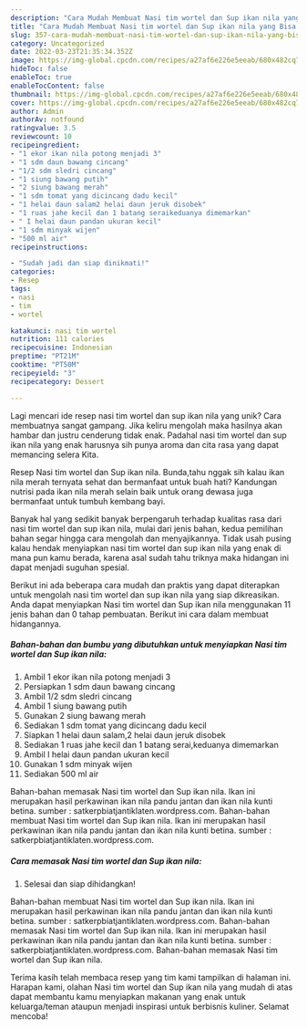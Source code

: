 ```yaml
---
description: "Cara Mudah Membuat Nasi tim wortel dan Sup ikan nila yang Bisa Manjain Lidah"
title: "Cara Mudah Membuat Nasi tim wortel dan Sup ikan nila yang Bisa Manjain Lidah"
slug: 357-cara-mudah-membuat-nasi-tim-wortel-dan-sup-ikan-nila-yang-bisa-manjain-lidah
category: Uncategorized
date: 2022-03-23T21:35:34.352Z
image: https://img-global.cpcdn.com/recipes/a27af6e226e5eeab/680x482cq70/nasi-tim-wortel-dan-sup-ikan-nila-foto-resep-utama.jpg
hideToc: false
enableToc: true
enableTocContent: false
thumbnail: https://img-global.cpcdn.com/recipes/a27af6e226e5eeab/680x482cq70/nasi-tim-wortel-dan-sup-ikan-nila-foto-resep-utama.jpg
cover: https://img-global.cpcdn.com/recipes/a27af6e226e5eeab/680x482cq70/nasi-tim-wortel-dan-sup-ikan-nila-foto-resep-utama.jpg
author: Admin
authorAv: notfound
ratingvalue: 3.5
reviewcount: 10
recipeingredient:
- "1 ekor ikan nila potong menjadi 3"
- "1 sdm daun bawang cincang"
- "1/2 sdm sledri cincang"
- "1 siung bawang putih"
- "2 siung bawang merah"
- "1 sdm tomat yang dicincang dadu kecil"
- "1 helai daun salam2 helai daun jeruk disobek"
- "1 ruas jahe kecil dan 1 batang seraikeduanya dimemarkan"
- " I helai daun pandan ukuran kecil"
- "1 sdm minyak wijen"
- "500 ml air"
recipeinstructions:

- "Sudah jadi dan siap dinikmati!"
categories:
- Resep
tags:
- nasi
- tim
- wortel

katakunci: nasi tim wortel 
nutrition: 111 calories
recipecuisine: Indonesian
preptime: "PT21M"
cooktime: "PT50M"
recipeyield: "3"
recipecategory: Dessert

---
```





Lagi mencari ide resep nasi tim wortel dan sup ikan nila yang unik? Cara membuatnya sangat gampang. Jika keliru mengolah maka hasilnya akan hambar dan justru cenderung tidak enak. Padahal nasi tim wortel dan sup ikan nila yang enak harusnya sih punya aroma dan cita rasa yang dapat memancing selera Kita.





Resep Nasi tim wortel dan Sup ikan nila. Bunda,tahu nggak sih kalau ikan nila merah ternyata sehat dan bermanfaat untuk buah hati? Kandungan nutrisi pada ikan nila merah selain baik untuk orang dewasa juga bermanfaat untuk tumbuh kembang bayi.

Banyak hal yang sedikit banyak berpengaruh terhadap kualitas rasa dari nasi tim wortel dan sup ikan nila, mulai dari jenis bahan, kedua pemilihan bahan segar hingga cara mengolah dan menyajikannya. Tidak usah pusing kalau hendak menyiapkan nasi tim wortel dan sup ikan nila yang enak di mana pun kamu berada, karena asal sudah tahu triknya maka hidangan ini dapat menjadi suguhan spesial.






Berikut ini ada beberapa cara mudah dan praktis yang dapat diterapkan untuk mengolah nasi tim wortel dan sup ikan nila yang siap dikreasikan. Anda dapat menyiapkan Nasi tim wortel dan Sup ikan nila menggunakan 11 jenis bahan dan 0 tahap pembuatan. Berikut ini cara dalam membuat hidangannya.

<!--inarticleads1-->

##### Bahan-bahan dan bumbu yang dibutuhkan untuk menyiapkan Nasi tim wortel dan Sup ikan nila:

1. Ambil 1 ekor ikan nila potong menjadi 3
1. Persiapkan 1 sdm daun bawang cincang
1. Ambil 1/2 sdm sledri cincang
1. Ambil 1 siung bawang putih
1. Gunakan 2 siung bawang merah
1. Sediakan 1 sdm tomat yang dicincang dadu kecil
1. Siapkan 1 helai daun salam,2 helai daun jeruk disobek
1. Sediakan 1 ruas jahe kecil dan 1 batang serai,keduanya dimemarkan
1. Ambil  I helai daun pandan ukuran kecil
1. Gunakan 1 sdm minyak wijen
1. Sediakan 500 ml air


Bahan-bahan memasak Nasi tim wortel dan Sup ikan nila. Ikan ini merupakan hasil perkawinan ikan nila pandu jantan dan ikan nila kunti betina. sumber : satkerpbiatjantiklaten.wordpress.com. Bahan-bahan membuat Nasi tim wortel dan Sup ikan nila. Ikan ini merupakan hasil perkawinan ikan nila pandu jantan dan ikan nila kunti betina. sumber : satkerpbiatjantiklaten.wordpress.com. 

<!--inarticleads2-->

##### Cara memasak Nasi tim wortel dan Sup ikan nila:


1. Selesai dan siap dihidangkan!

Bahan-bahan membuat Nasi tim wortel dan Sup ikan nila. Ikan ini merupakan hasil perkawinan ikan nila pandu jantan dan ikan nila kunti betina. sumber : satkerpbiatjantiklaten.wordpress.com. Bahan-bahan memasak Nasi tim wortel dan Sup ikan nila. Ikan ini merupakan hasil perkawinan ikan nila pandu jantan dan ikan nila kunti betina. sumber : satkerpbiatjantiklaten.wordpress.com. Bahan-bahan memasak Nasi tim wortel dan Sup ikan nila. 

Terima kasih telah membaca resep yang tim kami tampilkan di halaman ini. Harapan kami, olahan Nasi tim wortel dan Sup ikan nila yang mudah di atas dapat membantu kamu menyiapkan makanan yang enak untuk keluarga/teman ataupun menjadi inspirasi untuk berbisnis kuliner. Selamat mencoba!
